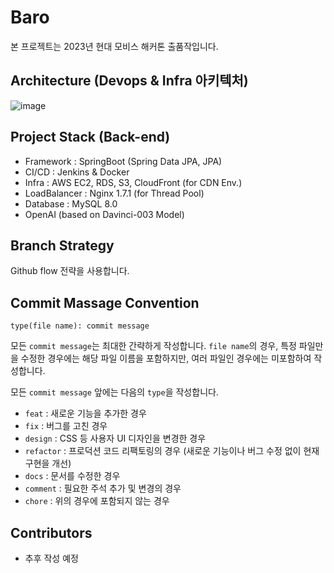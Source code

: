 # Baro

본 프로젝트는 2023년 현대 모비스 해커톤 출품작입니다.

## Architecture (Devops & Infra 아키텍처)

![image](https://user-images.githubusercontent.com/88240193/220622794-0507af22-3814-459f-b6ee-d582373b0632.png)


## Project Stack (Back-end)

-  Framework : SpringBoot (Spring Data JPA, JPA)
-  CI/CD : Jenkins & Docker
-  Infra : AWS EC2, RDS, S3, CloudFront (for CDN Env.)
-  LoadBalancer : Nginx 1.7.1 (for Thread Pool)
-  Database : MySQL 8.0
-  OpenAI (based on Davinci-003 Model)

## Branch Strategy

Github flow 전략을 사용합니다.

## Commit Massage Convention

```
type(file name): commit message
```

모든 `commit message`는 최대한 간략하게 작성합니다. `file name`의 경우, 특정 파일만을 수정한 경우에는 해당 파일 이름을 포함하지만, 여러 파일인 경우에는 미포함하여 작성합니다.

모든 `commit message` 앞에는 다음의 `type`을 작성합니다.

- `feat` : 새로운 기능을 추가한 경우
- `fix` : 버그를 고친 경우
- `design` : CSS 등 사용자 UI 디자인을 변경한 경우
- `refactor` : 프로덕션 코드 리팩토링의 경우 (새로운 기능이나 버그 수정 없이 현재 구현을 개선)
- `docs` : 문서를 수정한 경우
- `comment` : 필요한 주석 추가 및 변경의 경우
- `chore` : 위의 경우에 포함되지 않는 경우

## Contributors

- 추후 작성 예정
